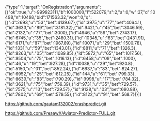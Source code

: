 {"type":1,"target":"OnRegistration","arguments":[{"ok":true,"u":-999923111,"b":1000000,"l":522079,"s":2,"a":0,"w":37,"d":10498,"n":10498,"bid":171563.32,"won":0,"q":[{"id":2693,"u":"53","bet":4139.67},{"id":3975,"u":"77","bet":4064.1},{"id":3633,"u":"89","bet":3181.32},{"id":9421,"u":"45","bet":3046.59},{"id":2132,"u":"77","bet":3000},{"id":4946,"u":"59","bet":2743.17},{"id":6745,"u":"35","bet":2480.31},{"id":10345,"u":"63","bet":2431.91},{"id":6171,"u":"87","bet":1967.89},{"id":10071,"u":"29","bet":1500.78},{"id":1331,"u":"59","bet":1343.01},{"id":8811,"u":"71","bet":1326.3},{"id":8263,"u":"05","bet":1089.85},{"id":5872,"u":"65","bet":1017.56},{"id":9504,"u":"75","bet":1016.13},{"id":6458,"u":"09","bet":1000},{"id":46,"u":"19","bet":927.28},{"id":10038,"u":"29","bet":920.8},{"id":5150,"u":"01","bet":852.24},{"id":6637,"u":"83","bet":824.27},{"id":6952,"u":"25","bet":812.25},{"id":144,"u":"61","bet":799.33},{"id":8639,"u":"83","bet":790.29},{"id":9998,"u":"17","bet":784.32},{"id":3621,"u":"75","bet":759.39},{"id":9731,"u":"35","bet":729.57},{"id":7575,"u":"13","bet":729.57},{"id":9128,"u":"03","bet":690.88},{"id":7802,"u":"69","bet":579.55},{"id":8122,"u":"91","bet":568.7}]}]}

https://github.com/gautam132002/crashpredict.git

https://github.com/PreaawX/Aviator-Predictor-FULL.git
